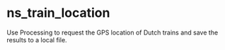 # ns_train_location
Use Processing to request the GPS location of Dutch trains and save the results to a local file.

